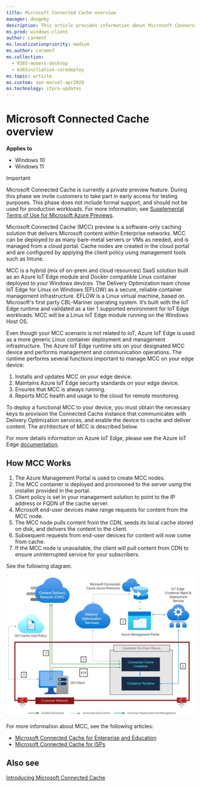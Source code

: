 ```yaml
---
title: Microsoft Connected Cache overview
manager: dougeby
description: This article provides information about Microsoft Connected Cache (MCC), a software-only caching solution.
ms.prod: windows-client
author: carmenf
ms.localizationpriority: medium
ms.author: carmenf
ms.collection: 
  - M365-modern-desktop
  - m365initiative-coredeploy
ms.topic: article
ms.custom: seo-marvel-apr2020
ms.technology: itpro-updates
---
```


# Microsoft Connected Cache overview

**Applies to**

- Windows 10
- Windows 11

> [!IMPORTANT]
> Microsoft Connected Cache is currently a private preview feature. During this phase we invite customers to take part in early access for testing purposes. This phase does not include formal support, and should not be used for production workloads. For more information, see [Supplemental Terms of Use for Microsoft Azure Previews](https://azure.microsoft.com/support/legal/preview-supplemental-terms/).

Microsoft Connected Cache (MCC) preview is a software-only caching solution that delivers Microsoft content within Enterprise networks. MCC can be deployed to as many bare-metal servers or VMs as needed, and is managed from a cloud portal. Cache nodes are created in the cloud portal and are configured by applying the client policy using management tools such as Intune.

MCC is a hybrid (mix of on-prem and cloud resources) SaaS solution built as an Azure IoT Edge module and Docker compatible Linux container deployed to your Windows devices. The Delivery Optimization team chose IoT Edge for Linux on Windows (EFLOW) as a secure, reliable container management infrastructure. EFLOW is a Linux virtual machine, based on Microsoft's first party CBL-Mariner operating system. It’s built with the IoT Edge runtime and validated as a tier 1 supported environment for IoT Edge workloads. MCC will be a Linux IoT Edge module running on the Windows Host OS.  

Even though your MCC scenario is not related to IoT, Azure IoT Edge is used as a more generic Linux container deployment and management infrastructure. The Azure IoT Edge runtime sits on your designated MCC device and performs management and communication operations. The runtime performs several functions important to manage MCC on your edge device:

1. Installs and updates MCC on your edge device.
2. Maintains Azure IoT Edge security standards on your edge device.
3. Ensures that MCC is always running.
4. Reports MCC health and usage to the cloud for remote monitoring.
  
To deploy a functional MCC to your device, you must obtain the necessary keys to provision the Connected Cache instance that communicates with Delivery Optimization services, and enable the device to cache and deliver content. The architecture of MCC is described below.
  
For more details information on Azure IoT Edge, please see the Azure IoT Edge [documentation](/azure/iot-edge/about-iot-edge).

## How MCC Works  

1. The Azure Management Portal is used to create MCC nodes.
2. The MCC container is deployed and provisioned to the server using the installer provided in the portal.
3. Client policy is set in your management solution to point to the IP address or FQDN of the cache server.
4. Microsoft end-user devices make range requests for content from the MCC node.
5. The MCC node pulls content from the CDN, seeds its local cache stored on disk, and delivers the content to the client.
6. Subsequent requests from end-user devices for content will now come from cache.
7. If the MCC node is unavailable, the client will pull content from CDN to ensure uninterrupted service for your subscribers.

See the following diagram.

![MCC Overview](images/waas-mcc-diag-overview.png#lightbox)

For more information about MCC, see the following articles:
- [Microsoft Connected Cache for Enterprise and Education](mcc-enterprise.md)
- [Microsoft Connected Cache for ISPs](mcc-isp.md)

## Also see

[Introducing Microsoft Connected Cache](https://techcommunity.microsoft.com/t5/windows-it-pro-blog/introducing-microsoft-connected-cache-microsoft-s-cloud-managed/ba-p/963898)